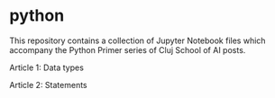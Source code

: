# python
This repository contains a collection of Jupyter Notebook files which accompany the Python Primer series of Cluj School of AI posts.

Article 1: Data types

Article 2: Statements

